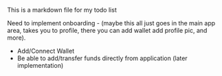 This is a markdown file for my todo list


Need to implement onboarding - (maybe this all just goes in the main app area, takes you to profile, there you can add wallet add profile pic, and more). 
 - Add/Connect Wallet
 - Be able to add/transfer funds directly from application (later implementation)

